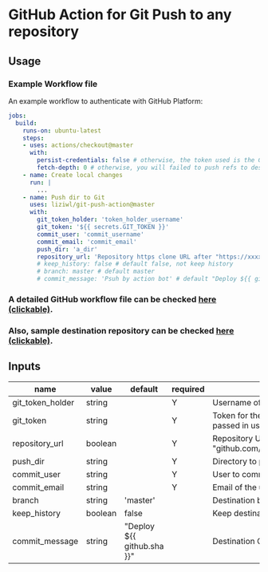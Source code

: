 # GitHub Action for Git Push to any repository

## Usage

### Example Workflow file

An example workflow to authenticate with GitHub Platform:

```yaml
jobs:
  build:
    runs-on: ubuntu-latest
    steps:
    - uses: actions/checkout@master
      with:
        persist-credentials: false # otherwise, the token used is the GITHUB_TOKEN, instead of your personal token
        fetch-depth: 0 # otherwise, you will failed to push refs to dest repo
    - name: Create local changes
      run: |
        ...
    - name: Push dir to Git
      uses: liziwl/git-push-action@master
      with:
        git_token_holder: 'token_holder_username'
        git_token: '${{ secrets.GIT_TOKEN }}'
        commit_user: 'commit_username'
        commit_email: 'commit_email'
        push_dir: 'a_dir'
        repository_url: 'Repository https clone URL after "https://xxxx@"'
        # keep_history: false # default false, not keep history
        # branch: master # default master
        # commit_message: 'Psuh by action bot' # default "Deploy ${{ github.sha }}"
```

### A detailed GitHub workflow file can be checked [**here (clickable)**](.github/workflows/test.yml).
### Also, sample destination repository can be checked [**here (clickable)**](https://bitbucket.org/liziwl/push-action-demo).


## Inputs

| name | value | default | required | description |
|-|-|-|-|-|
| git_token_holder | string |  | Y | Username of token holder |
| git_token | string |  | Y | Token for the destination repo. Can be passed in using $\{{ secrets.GIT_TOKEN }} |
| repository_url | boolean |  | Y | Repository URL after "https://xxxx@", like "github.com/USER_NAME/REPO_NAME.git" |
| push_dir | string |  | Y | Directory to push |
| commit_user | string |  | Y | User to commit |
| commit_email | string |  | Y | Email of the user to commit |
| branch | string | 'master' |  | Destination branch to push changes |
| keep_history | boolean | false |  | Keep destination commit history |
| commit_message | string | "Deploy ${{ github.sha }}" |  | Destination Commit messgae |